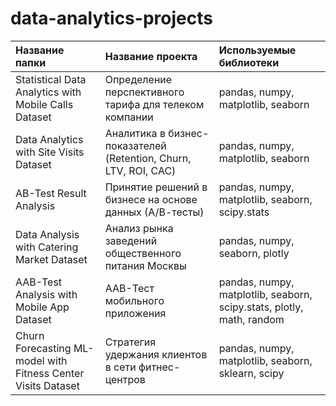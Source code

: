 # data-analytics-projects





| Название папки        | Название проекта       | Используемые библиотеки     |
| :-------------------- | :--------------------- | :---------------------------|
| Statistical Data Analytics with Mobile Calls Dataset | Определение перспективного тарифа для телеком компании | pandas, numpy, matplotlib, seaborn |
| Data Analytics with Site Visits Dataset | Аналитика в бизнес-показателей (Retention, Churn, LTV, ROI, CAC)  | pandas, numpy, matplotlib, seaborn  |
| AB-Test Result Analysis | Принятие решений в бизнесе на основе данных (А/В-тесты)  | pandas, numpy, matplotlib, seaborn, scipy.stats  |
| Data Analysis with Catering Market Dataset | Анализ рынка заведений общественного питания Москвы  | pandas, numpy, seaborn, plotly  |
| AAB-Test Analysis with Mobile App Dataset | AAB-Тест мобильного приложения  | pandas, numpy, matplotlib, seaborn, scipy.stats, plotly, math, random  |
| Churn Forecasting ML-model with Fitness Center Visits Dataset |Стратегия удержания клиентов в сети фитнес-центров | pandas, numpy, matplotlib, seaborn, sklearn, scipy

 
